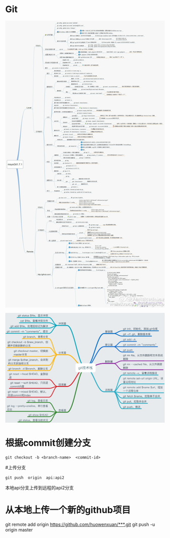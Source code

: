 # Git
![git2](media/git2.jpg)

![git](media/git.jpg)

# 根据commit创建分支
```
git checkout -b <branch-name>  <commit-id>
```

#上传分支
```
git push  origin  api:api2
```
本地api分支上传到远程的api2分支

# 从本地上传一个新的github项目
git remote add origin https://github.com/huowenxuan/***.git
git push -u origin master


